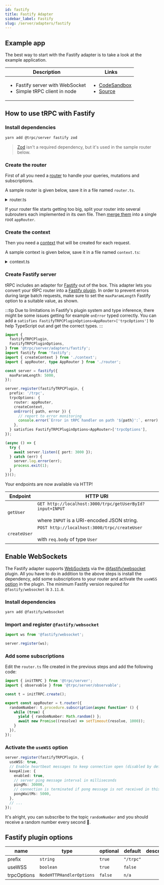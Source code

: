 ```yaml
---
id: fastify
title: Fastify Adapter
sidebar_label: Fastify
slug: /server/adapters/fastify
---
```


## Example app

The best way to start with the Fastify adapter is to take a look at the example application.

<table>
  <thead>
    <tr>
      <th>Description</th>
      <th>Links</th>
    </tr>
  </thead>
  <tbody>
    <tr>
      <td>
        <ul>
          <li>Fastify server with WebSocket</li>
          <li>Simple tRPC client in node</li>
        </ul>
      </td>
      <td>
        <ul>
          <li><a href="https://codesandbox.io/s/github/trpc/trpc/tree/main/examples/fastify-server">CodeSandbox</a></li>
          <li><a href="https://github.com/trpc/trpc/tree/main/examples/fastify-server">Source</a></li>
        </ul>
      </td>
    </tr>
  </tbody>
</table>

## How to use tRPC with Fastify

### Install dependencies

```bash
yarn add @trpc/server fastify zod
```

> [Zod](https://github.com/colinhacks/zod) isn't a required dependency, but it's used in the sample router below.

### Create the router

First of all you need a [router](/docs/server/routers) to handle your queries, mutations and subscriptions.

A sample router is given below, save it in a file named `router.ts`.

<details>
  <summary>router.ts</summary>

```ts title='router.ts'
import { initTRPC } from '@trpc/server';
import { z } from 'zod';

type User = {
  id: string;
  name: string;
  bio?: string;
};

const users: Record<string, User> = {};

export const t = initTRPC.create();

export const appRouter = t.router({
  getUserById: t.procedure.input(z.string()).query((opts) => {
    return users[opts.input]; // input type is string
  }),
  createUser: t.procedure
    .input(
      z.object({
        name: z.string().min(3),
        bio: z.string().max(142).optional(),
      }),
    )
    .mutation((opts) => {
      const id = Date.now().toString();
      const user: User = { id, ...opts.input };
      users[user.id] = user;
      return user;
    }),
});

// export type definition of API
export type AppRouter = typeof appRouter;
```

</details>

If your router file starts getting too big, split your router into several subrouters each implemented in its own file. Then [merge them](/docs/server/merging-routers) into a single root `appRouter`.

### Create the context

Then you need a [context](/docs/server/context) that will be created for each request.

A sample context is given below, save it in a file named `context.ts`:

<details>
  <summary>context.ts</summary>

```ts title='context.ts'
import { CreateFastifyContextOptions } from '@trpc/server/adapters/fastify';

export function createContext({ req, res }: CreateFastifyContextOptions) {
  const user = { name: req.headers.username ?? 'anonymous' };

  return { req, res, user };
}

export type Context = Awaited<ReturnType<typeof createContext>>;
```

</details>

### Create Fastify server

tRPC includes an adapter for [Fastify](https://www.fastify.io/) out of the box. This adapter lets you convert your tRPC router into a [Fastify plugin](https://www.fastify.io/docs/latest/Reference/Plugins/). In order to prevent errors during large batch requests, make sure to set the `maxParamLength` Fastify option to a suitable value, as shown.

:::tip
Due to limitations in Fastify's plugin system and type inference, there might be some issues getting for example `onError` typed correctly. You can add a `satisfies FastifyTRPCPluginOptions<AppRouter>['trpcOptions']` to help TypeScript out and get the correct types.
:::

```ts title='server.ts'
import {
  fastifyTRPCPlugin,
  FastifyTRPCPluginOptions,
} from '@trpc/server/adapters/fastify';
import fastify from 'fastify';
import { createContext } from './context';
import { appRouter, type AppRouter } from './router';

const server = fastify({
  maxParamLength: 5000,
});

server.register(fastifyTRPCPlugin, {
  prefix: '/trpc',
  trpcOptions: {
    router: appRouter,
    createContext,
    onError({ path, error }) {
      // report to error monitoring
      console.error(`Error in tRPC handler on path '${path}':`, error);
    },
  } satisfies FastifyTRPCPluginOptions<AppRouter>['trpcOptions'],
});

(async () => {
  try {
    await server.listen({ port: 3000 });
  } catch (err) {
    server.log.error(err);
    process.exit(1);
  }
})();
```

Your endpoints are now available via HTTP!

| Endpoint     | HTTP URI                                                                                                       |
| ------------ | -------------------------------------------------------------------------------------------------------------- |
| `getUser`    | `GET http://localhost:3000/trpc/getUserById?input=INPUT` <br/><br/>where `INPUT` is a URI-encoded JSON string. |
| `createUser` | `POST http://localhost:3000/trpc/createUser` <br/><br/>with `req.body` of type `User`                          |

## Enable WebSockets

The Fastify adapter supports [WebSockets](../websockets.md) via the [@fastify/websocket](https://www.npmjs.com/package/@fastify/websocket) plugin. All you have to do in addition to the above steps is install the dependency, add some subscriptions to your router and activate the `useWSS` [option](#fastify-plugin-options) in the plugin. The minimum Fastify version required for `@fastify/websocket` is `3.11.0`.

### Install dependencies

```bash
yarn add @fastify/websocket
```

### Import and register `@fastify/websocket`

```ts
import ws from '@fastify/websocket';

server.register(ws);
```

### Add some subscriptions

Edit the `router.ts` file created in the previous steps and add the following code:

```ts title='router.ts'
import { initTRPC } from '@trpc/server';
import { observable } from '@trpc/server/observable';

const t = initTRPC.create();

export const appRouter = t.router({
  randomNumber: t.procedure.subscription(async function* () {
    while (true) {
      yield { randomNumber: Math.random() };
      await new Promise((resolve) => setTimeout(resolve, 1000));
    }
  }),
});
```

### Activate the `useWSS` option

```ts title='server.ts'
server.register(fastifyTRPCPlugin, {
  useWSS: true,
  // Enable heartbeat messages to keep connection open (disabled by default)
  keepAlive: {
    enabled: true,
    // server ping message interval in milliseconds
    pingMs: 30000,
    // connection is terminated if pong message is not received in this many milliseconds
    pongWaitMs: 5000,
  },
  // ...
});
```

It's alright, you can subscribe to the topic `randomNumber` and you should receive a random number every second 🚀.

## Fastify plugin options

| name        | type                     | optional | default   | description |
| ----------- | ------------------------ | -------- | --------- | ----------- |
| prefix      | `string`                 | `true`   | `"/trpc"` |             |
| useWSS      | `boolean`                | `true`   | `false`   |             |
| trpcOptions | `NodeHTTPHandlerOptions` | `false`  | `n/a`     |             |
